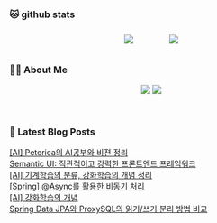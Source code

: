 
###  🐱 github stats  

<div id="main" align="center">
    <img src="https://github-readme-stats.vercel.app/api?username=peterica&count_private=true&show_icons=true&theme=radical"
        style="height: auto; margin-left: 20px; margin-right: 20px; padding: 10px;"/>
    <img src="https://github-readme-stats.vercel.app/api/top-langs/?username=peterica&layout=compact"   
        style="height: auto; margin-left: 20px; margin-right: 20px; padding: 10px;"/>
</div>

###  💁‍♀️ About Me  
<p align="center">
    <a href="https://peterica.tistory.com/"><img src="https://img.shields.io/badge/Blog-FF5722?style=flat-square&logo=Blogger&logoColor=white"/></a>
    <a href="mailto:ilovefran.ofm@gmail.com"><img src="https://img.shields.io/badge/Gmail-d14836?style=flat-square&logo=Gmail&logoColor=white&link=ilovefran.ofm@gmail.com"/></a>
</p>

<br>

### 📕 Latest Blog Posts   

<a href ="https://peterica.tistory.com/761"> [AI] Peterica의 AI공부와 비젼 정리 </a> <br>
<a href ="https://peterica.tistory.com/799"> Semantic UI: 직관적이고 강력한 프론트엔드 프레임워크 </a> <br>
<a href ="https://peterica.tistory.com/797"> [AI] 기계학습의 분류, 강화학습의 개념 정리 </a> <br>
<a href ="https://peterica.tistory.com/311"> [Spring] @Async를 활용한 비동기 처리 </a> <br>
<a href ="https://peterica.tistory.com/796"> [AI] 강화학습의 개념 </a> <br>
<a href ="https://peterica.tistory.com/795"> Spring Data JPA와 ProxySQL의 읽기/쓰기 분리 방법 비교 </a> <br>
